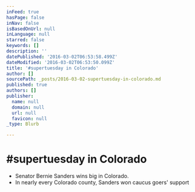 ```yaml
---
inFeed: true
hasPage: false
inNav: false
isBasedOnUrl: null
inLanguage: null
starred: false
keywords: []
description: ''
datePublished: '2016-03-02T06:53:58.499Z'
dateModified: '2016-03-02T06:53:50.099Z'
title: '#supertuesday in Colorado'
author: []
sourcePath: _posts/2016-03-02-supertuesday-in-colorado.md
published: true
authors: []
publisher:
  name: null
  domain: null
  url: null
  favicon: null
_type: Blurb

---
```

# \#supertuesday in Colorado

* Senator Bernie Sanders wins big in Colorado. 
* In nearly every Colorado county, Sanders won caucus goers' support